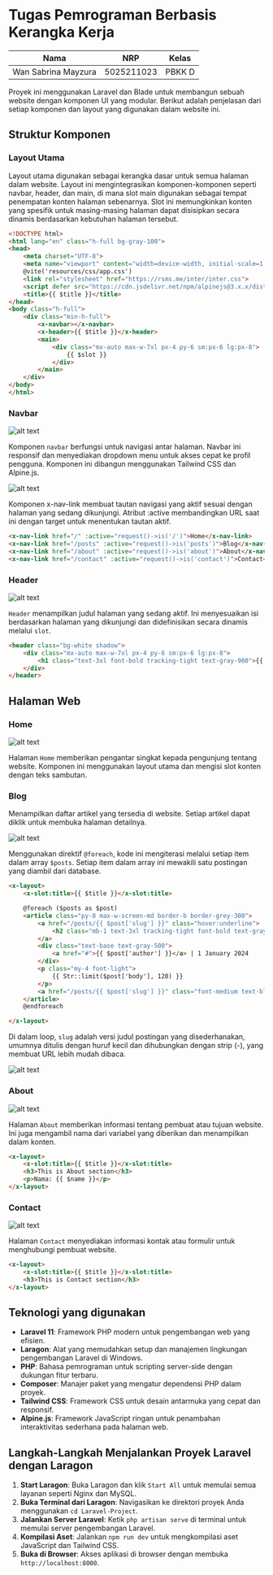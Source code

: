 # Tugas Pemrograman Berbasis Kerangka Kerja

| Nama              | NRP        | Kelas  |
|-------------------|------------|--------|
| Wan Sabrina Mayzura| 5025211023 | PBKK D |

Proyek ini menggunakan Laravel dan Blade untuk membangun sebuah website dengan komponen UI yang modular. Berikut adalah penjelasan dari setiap komponen dan layout yang digunakan dalam website ini.

## Struktur Komponen

### Layout Utama
Layout utama digunakan sebagai kerangka dasar untuk semua halaman dalam website. Layout ini mengintegrasikan komponen-komponen seperti navbar, header, dan main, di mana slot main digunakan sebagai tempat penempatan konten halaman sebenarnya. Slot ini memungkinkan konten yang spesifik untuk masing-masing halaman dapat disisipkan secara dinamis berdasarkan kebutuhan halaman tersebut.

```html
<!DOCTYPE html>
<html lang="en" class="h-full bg-gray-100">
<head>
    <meta charset="UTF-8">
    <meta name="viewport" content="width=device-width, initial-scale=1.0">
    @vite('resources/css/app.css')
    <link rel="stylesheet" href="https://rsms.me/inter/inter.css">
    <script defer src="https://cdn.jsdelivr.net/npm/alpinejs@3.x.x/dist/cdn.min.js"></script>
    <title>{{ $title }}</title>
</head>
<body class="h-full">
    <div class="min-h-full">
        <x-navbar></x-navbar>
        <x-header>{{ $title }}</x-header>
        <main>
            <div class="mx-auto max-w-7xl px-4 py-6 sm:px-6 lg:px-8">
                {{ $slot }}
            </div>
        </main>
    </div>
</body>
</html>
```

### Navbar
![alt text](public/img/navbar.png)

Komponen `navbar` berfungsi untuk navigasi antar halaman. Navbar ini responsif dan menyediakan dropdown menu untuk akses cepat ke profil pengguna. Komponen ini dibangun menggunakan Tailwind CSS dan Alpine.js.

![alt text](public/img/dropdown.png)

Komponen x-nav-link membuat tautan navigasi yang aktif sesuai dengan halaman yang sedang dikunjungi. Atribut :active membandingkan URL saat ini dengan target untuk menentukan tautan aktif. 
```html
<x-nav-link href="/" :active="request()->is('/')">Home</x-nav-link>
<x-nav-link href="/posts" :active="request()->is('posts')">Blog</x-nav-link>
<x-nav-link href="/about" :active="request()->is('about')">About</x-nav-link>
<x-nav-link href="/contact" :active="request()->is('contact')">Contact</x-nav-link>
```

### Header
![alt text](public/img/header.png)

`Header` menampilkan judul halaman yang sedang aktif. Ini menyesuaikan isi berdasarkan halaman yang dikunjungi dan didefinisikan secara dinamis melalui `slot`.
```html
<header class="bg-white shadow">
    <div class="mx-auto max-w-7xl px-4 py-6 sm:px-6 lg:px-8">
        <h1 class="text-3xl font-bold tracking-tight text-gray-900">{{ $slot }}</h1>
    </div>
</header>
```

## Halaman Web

### Home
![alt text](public/img/homepage.png)

Halaman `Home` memberikan pengantar singkat kepada pengunjung tentang website. Komponen ini menggunakan layout utama dan mengisi slot konten dengan teks sambutan.


### Blog
Menampilkan daftar artikel yang tersedia di website. Setiap artikel dapat diklik untuk membuka halaman detailnya.

![alt text](public/img/blog.png)

Menggunakan direktif `@foreach`, kode ini mengiterasi melalui setiap item dalam array `$posts`. Setiap item dalam array ini mewakili satu postingan yang diambil dari database.

```html
<x-layout>
    <x-slot:title>{{ $title }}</x-slot:title>

    @foreach ($posts as $post)
    <article class="py-8 max-w-screen-md border-b border-grey-300">
        <a href="/posts/{{ $post['slug'] }}" class="hover:underline">
            <h2 class="mb-1 text-3xl tracking-tight font-bold text-gray-900">{{ $post['title'] }}</h2>
        </a>
        <div class="text-base text-gray-500">
            <a href="#">{{ $post['author'] }}</a> | 1 January 2024
        </div>
        <p class="my-4 font-light">
            {{ Str::limit($post['body'], 120) }}
        </p>
        <a href="/posts/{{ $post['slug'] }}" class="font-medium text-blue-500">Read More &raquo;</a>
    </article>
    @endforeach

</x-layout>
```

Di dalam loop, `slug` adalah versi judul postingan yang disederhanakan, umumnya ditulis dengan huruf kecil dan dihubungkan dengan strip (-), yang membuat URL lebih mudah dibaca.

![alt text](public/img/singlepost.png)

### About
![alt text](public/img/about.png)

Halaman `About` memberikan informasi tentang pembuat atau tujuan website. Ini juga mengambil nama dari variabel yang diberikan dan menampilkan dalam konten.

```html
<x-layout>
    <x-slot:title>{{ $title }}</x-slot:title>
    <h3>This is About section</h3>
    <p>Nama: {{ $name }}</p>
</x-layout>
```

### Contact
![alt text](public/img/contact.png)

Halaman `Contact` menyediakan informasi kontak atau formulir untuk menghubungi pembuat website.

```html
<x-layout>
    <x-slot:title>{{ $title }}</x-slot:title>
    <h3>This is Contact section</h3>
</x-layout>
```

## Teknologi yang digunakan
- **Laravel 11**: Framework PHP modern untuk pengembangan web yang efisien.
- **Laragon**: Alat yang memudahkan setup dan manajemen lingkungan pengembangan Laravel di Windows.
- **PHP**: Bahasa pemrograman untuk scripting server-side dengan dukungan fitur terbaru.
- **Composer**: Manajer paket yang mengatur dependensi PHP dalam proyek.
- **Tailwind CSS**: Framework CSS untuk desain antarmuka yang cepat dan responsif.
- **Alpine.js**: Framework JavaScript ringan untuk penambahan interaktivitas sederhana pada halaman web.

## Langkah-Langkah Menjalankan Proyek Laravel dengan Laragon
1. **Start Laragon**: Buka Laragon dan klik `Start All` untuk memulai semua layanan seperti Nginx dan MySQL.
2. **Buka Terminal dari Laragon**: Navigasikan ke direktori proyek Anda menggunakan `cd Laravel-Project`.
3. **Jalankan Server Laravel**: Ketik `php artisan serve` di terminal untuk memulai server pengembangan Laravel.
4. **Kompilasi Aset**: Jalankan `npm run dev` untuk mengkompilasi aset JavaScript dan Tailwind CSS.
5. **Buka di Browser**: Akses aplikasi di browser dengan membuka `http://localhost:8000`.